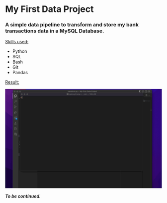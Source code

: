<h1>My First Data Project</h1>

<h3>A simple data pipeline to transform and store my bank transactions data in a MySQL Database.</h3>

<ins>Skills used:</ins>
- Python
- SQL
- Bash
- Git
- Pandas


<ins>Result:</ins>

<img src='result.gif'>


<b><em>To be continued.</em></b>